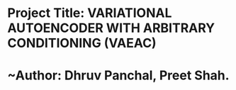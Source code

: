 # Project Title: VARIATIONAL AUTOENCODER WITH ARBITRARY CONDITIONING (VAEAC)

# ~Author: Dhruv Panchal, Preet Shah.